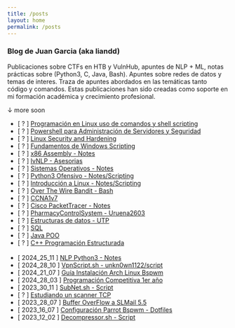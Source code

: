 ```yaml
---
title: /posts
layout: home
permalink: /posts
---
```


### Blog de Juan Garcia (aka liandd)

Publicaciones sobre CTFs en HTB y VulnHub, apuntes de NLP + ML, notas prácticas sobre (Python3, C, Java, Bash). Apuntes sobre redes de datos y temas de interes.
Traza de apuntes abordados en las temáticas tanto código y comandos.
Estas publicaciones han sido creadas como soporte en mi formación académica y crecimiento profesional.

<p class="beb">↓ more soon</p>

- [ ? ] <a  href="">Programación en Linux uso de comandos y shell scripting</a>
- [ ? ] <a  href="">Powershell para Administración de Servidores y Seguridad</a>
- [ ? ] <a  href="">Linux Security and Hardening</a>
- [ ? ] <a  href="">Fundamentos de Windows Scripting</a>
- [ ? ] <a  href="">x86 Assembly - Notes</a>
- [ ? ] <a  href="">IvNLP - Asesorias</a>
- [ ? ] <a  href="">Sistemas Operativos - Notes</a>
- [ ? ] <a  href="">Python3 Ofensivo - Notes/Scripting</a>
- [ ? ] <a  href="">Introducción a Linux - Notes/Scripting</a>
- [ ? ] <a  href="">Over The Wire Bandit - Bash</a>
- [ ? ] <a  href="">CCNA1v7</a>
- [ ? ] <a  href="">Cisco PacketTracer - Notes</a>
- [ ? ] <a  href="">PharmacyControlSystem - Uruena2603</a>
- [ ? ] <a  href="">Estructuras de datos - UTP</a>
- [ ? ] <a  href="">SQL</a>
- [ ? ] <a  href="">Java POO</a>
- [ ? ] <a  href="">C++ Programación Estructurada</a>
<br><br>
- [ 2024_25_11 ] <a  href="\nlp.html">NLP Python3 - Notes</a>
- [ 2024_28_10 ] <a  href="\vpnScript.html">VpnScript.sh - unkn0wn1122/script</a>
- [ 2024_21_07 ] <a  href="\guiaArch.html">Guía Instalación Arch Linux Bspwm</a>
- [ 2024_28_03 ] <a  href="\programacionCompetitiva.html">Programación Competitiva 1er año</a>
- [ 2023_30_11 ] <a  href="\calcularSubnet.html">SubNet.sh - Script</a>
- [ ? ] <a  href="\scannerSh.html">Estudiando un scanner TCP</a>
- [ 2023_28_07 ] <a  href="\bufferOverflow_1er_Practica">Buffer OverFlow a SLMail 5.5</a>
- [ 2023_16_07 ] <a  href="\dotfiles.html">Configuración Parrot Bspwm - Dotfiles</a>
- [ 2023_12_02 ] <a  href="\decompressor.html">Decompressor.sh - Script</a>
